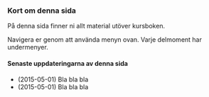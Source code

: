 
### Kort om denna sida

På denna sida finner ni allt material utöver kursboken. 

Navigera er genom att använda menyn ovan. Varje delmoment har undermenyer. 

#### Senaste uppdateringarna av denna sida

* (2015-05-01) Bla bla bla
* (2015-05-01) Bla bla bla